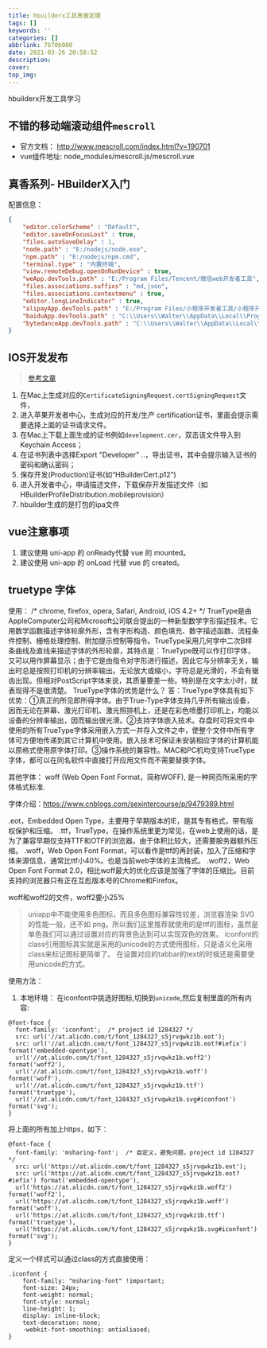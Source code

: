 ```yaml
---
title: hbuilderx工具真香定理
tags: []
keywords: ''
categories: []
abbrlink: 7670b080
date: 2021-03-26 20:58:52
description:
cover:
top_img:
---
```




hbuilderx开发工具学习




## 不错的移动端滚动组件`mescroll`

- 官方文档： http://www.mescroll.com/index.html?v=190701
- vue组件地址: node_modules/mescroll.js/mescroll.vue


## 真香系列- HBuilderX入门

配置信息：

```json
{
    "editor.colorScheme" : "Default",
    "editor.saveOnFocusLost" : true,
    "files.autoSaveDelay" : 1,
    "node.path" : "E:/nodejs/node.exe",
    "npm.path" : "E:/nodejs/npm.cmd",
    "terminal.type" : "内置终端",
    "view.remoteDebug.openOnRunDevice" : true,
    "weApp.devTools.path" : "E:/Program Files/Tencent/微信web开发者工具",
    "files.associations.suffixs" : "md,json",
    "files.associations.contextmenu" : true,
    "editor.longLineIndicator" : true,
    "alipayApp.devTools.path" : "E:/Program Files/小程序开发者工具/小程序开发者工具.exe",
    "baiduApp.devTools.path" : "C:\\Users\\Walter\\AppData\\Local\\Programs\\swan-ide-gui\\百度开发者工具.exe",
    "bytedanceApp.devTools.path" : "C:\\Users\\Walter\\AppData\\Local\\Programs\\bytedanceide\\字节跳动开发者工具.exe"
}

```



## IOS开发发布

>  [参考文章](http://ask.dcloud.net.cn/article/152)
1. 在Mac上生成对应的`CertificateSigningRequest.certSigningRequest`文件，
2. 进入苹果开发者中心，生成对应的开发/生产 certification证书，里面会提示需要选择上面的证书请求文件。
3. 在Mac上下载上面生成的证书例如`development.cer`，双击该文件导入到Keychain Access；
4. 在证书列表中选择Export "Developer" ..，导出证书，其中会提示输入证书的密码和确认密码；
5. 保存开发(Production)证书(如“HBuilderCert.p12”)
6. 进入开发者中心，申请描述文件，下载保存开发描述文件（如HBuilderProfileDistribution.mobileprovision）
7. hbuilder生成的是打包的ipa文件


## vue注意事项

1. 建议使用 uni-app 的 onReady代替 vue 的 mounted。
2. 建议使用 uni-app 的 onLoad 代替 vue 的 created。



## truetype 字体

使用：  /* chrome, firefox, opera, Safari, Android, iOS 4.2+ */
TrueType是由AppleComputer公司和Microsoft公司联合提出的一种新型数学字形描述技术。它用数学函数描述字体轮廓外形，含有字形构造、颜色填充、数字描述函数、流程条件控制、栅格处理控制、附加提示控制等指令。TrueType采用几何学中二次B样条曲线及直线来描述字体的外形轮廓，其特点是：TrueType既可以作打印字体，又可以用作屏幕显示；由于它是由指令对字形进行描述，因此它与分辨率无关，输出时总是按照打印机的分辨率输出。无论放大或缩小，字符总是光滑的，不会有锯齿出现。但相对PostScript字体来说，其质量要差一些。特别是在文字太小时，就表现得不是很清楚。
TrueType字体的优势是什么？
答：TrueType字体具有如下优势：①真正的所见即所得字体。由于True-Type字体支持几乎所有输出设备，因而无论在屏幕、激光打印机、激光照排机上，还是在彩色喷墨打印机上，均能以设备的分辨率输出，因而输出很光滑。②支持字体嵌入技术。存盘时可将文件中使用的所有TrueType字体采用嵌入方式一并存入文件之中，使整个文件中所有字体可方便地传递到其它计算机中使用。嵌入技术可保证未安装相应字体的计算机能以原格式使用原字体打印。③操作系统的兼容性。MAC和PC机均支持TrueType字体，都可以在同名软件中直接打开应用文件而不需要替换字体。


其他字体： woff (Web Open Font Format，简称WOFF), 是一种网页所采用的字体格式标准.

字体介绍：https://www.cnblogs.com/sexintercourse/p/9479389.html

.eot，Embedded Open Type，主要用于早期版本的IE，是其专有格式，带有版权保护和压缩。
.ttf，TrueType，在操作系统里更为常见，在web上使用的话，是为了兼容早期仅支持TTF和OTF的浏览器。由于体积比较大，还需要服务器额外压缩。
.woff，Web Open Font Format，可以看作是ttf的再封装，加入了压缩和字体来源信息，通常比ttf小40%。也是当前web字体的主流格式。
.woff2，Web Open Font Format 2.0，相比woff最大的优化应该是加强了字体的压缩比。目前支持的浏览器只有正在互彪版本号的Chrome和Firefox。

woff和woff2的文件，woff2要小25%


> uniapp中不能使用多色图标，而且多色图标兼容性较差，浏览器渲染 SVG 的性能一般，还不如 png。所以我们这里推荐就使用的是ttf的图标，虽然是单色我们可以通过设置对应的背景色达到可以实现双色的效果。 iconfont的class引用图标其实就是采用的unicode的方式使用图标，只是语义化采用class来标记图标更简单了。 在设置对应的tabbar的text的时候还是需要使用unicode的方式。

使用方法：
1. 本地环境：
在iconfont中挑选好图标,切换到`unicode`,然后复制里面的所有内容:
```
@font-face {
  font-family: 'iconfont';  /* project id 1284327 */
  src: url('//at.alicdn.com/t/font_1284327_s5jrvqwkz1b.eot');
  src: url('//at.alicdn.com/t/font_1284327_s5jrvqwkz1b.eot?#iefix') format('embedded-opentype'),
  url('//at.alicdn.com/t/font_1284327_s5jrvqwkz1b.woff2') format('woff2'),
  url('//at.alicdn.com/t/font_1284327_s5jrvqwkz1b.woff') format('woff'),
  url('//at.alicdn.com/t/font_1284327_s5jrvqwkz1b.ttf') format('truetype'),
  url('//at.alicdn.com/t/font_1284327_s5jrvqwkz1b.svg#iconfont') format('svg');
}
```
将上面的所有加上https，如下：
```
@font-face {
  font-family: 'msharing-font';  /* 自定义，避免问题，project id 1284327 */
  src: url('https://at.alicdn.com/t/font_1284327_s5jrvqwkz1b.eot');
  src: url('https://at.alicdn.com/t/font_1284327_s5jrvqwkz1b.eot?#iefix') format('embedded-opentype'),
  url('https://at.alicdn.com/t/font_1284327_s5jrvqwkz1b.woff2') format('woff2'),
  url('https://at.alicdn.com/t/font_1284327_s5jrvqwkz1b.woff') format('woff'),
  url('https://at.alicdn.com/t/font_1284327_s5jrvqwkz1b.ttf') format('truetype'),
  url('https://at.alicdn.com/t/font_1284327_s5jrvqwkz1b.svg#iconfont') format('svg');
}
```
定义一个样式可以通过class的方式直接使用：
```
.iconfont {
    font-family: "msharing-font" !important;
    font-size: 24px;
	font-weight: normal;
	font-style: normal;
	line-height: 1;
	display: inline-block;
	text-decoration: none;
	-webkit-font-smoothing: antialiased;
}
```